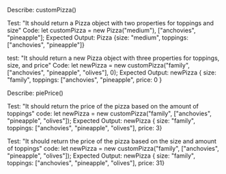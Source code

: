 
Describe: customPizza()

Test: "It should return a Pizza object with two properties for toppings and size"
Code: let customPizza = new Pizza("medium"), ["anchovies", "pineapple"];
Expected Output: Pizza {size: "medium", toppings: ["anchovies", "pineapple"]}

test: "It should return a new Pizza object with three properties for toppings, size, and price" Code: let newPizza = new customPizza("family", ["anchovies", "pineapple", "olives"], 0); Expected Output: newPizza { size: "family", toppings: ["anchovies", "pineapple", price: 0 }


Describe: piePrice()

Test: "It should return the price of the pizza based on the amount of toppings"
code: let newPizza = new customPizza("family", ["anchovies", "pineapple", "olives"]);
Expected Output: newPizza { size: "family", toppings: ["anchovies", "pineapple", "olives"], price: 3}


Test: "It should return the price of the pizza based on the size and amount of toppings"
code: let newPizza = new customPizza("family", ["anchovies", "pineapple", "olives"]);
Expected Output: newPizza { size: "family", toppings: ["anchovies", "pineapple", "olives"], price: 31}